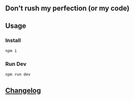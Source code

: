 ## Don't rush my perfection (or my code)

## Usage

### Install
```bash
npm i
```

### Run Dev
```bash
npm run dev
```

## [Changelog](./changelog.md)